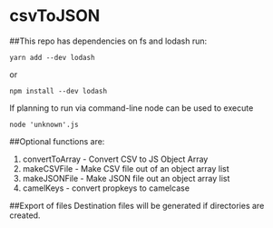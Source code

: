 # csvToJSON

##This repo has dependencies on fs and lodash run:

```
yarn add --dev lodash
```
or 
```
npm install --dev lodash
```

If planning to run via command-line node can be used to execute
```
node 'unknown'.js
```

##Optional functions are:
1. convertToArray - Convert CSV to JS Object Array
2. makeCSVFile - Make CSV file out of an object array list
3. makeJSONFile - Make JSON file out an object array list
4. camelKeys - convert propkeys to camelcase  

##Export of files
Destination files will be generated if directories are created.